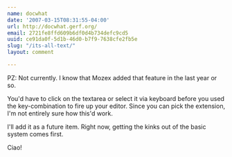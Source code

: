 ```yaml
---
name: docwhat
date: '2007-03-15T08:31:55-04:00'
url: http://docwhat.gerf.org/
email: 2721fe8ffd609b6df0d4b734defc9cd5
uuid: ce91da0f-5d1b-46d0-b7f9-7638cfe2fb5e
slug: "/its-all-text/"
layout: comment

---
```


PZ: Not currently.  I know that Mozex added that feature in the last year or so.

You'd have to click on the textarea or select it via keyboard before you used the key-combination to fire up your editor.  Since you can pick the extension, I'm not entirely sure how this'd work.  

I'll add it as a future item.  Right now, getting the kinks out of the basic system comes first.

Ciao!
